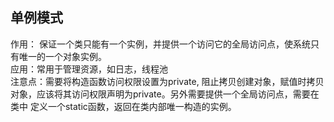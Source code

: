 ## 单例模式

作用： 保证一个类只能有一个实例，并提供一个访问它的全局访问点，使系统只有唯一的一个对象实例。\
应用：常用于管理资源，如日志，线程池\
注意点：需要将构造函数访问权限设置为private, 阻止拷贝创建对象，赋值时拷贝对象，应该将其访问权限声明为private。另外需要提供一个全局访问点，需要在类中
定义一个static函数，返回在类内部唯一构造的实例。

